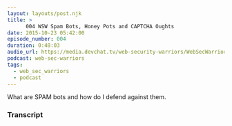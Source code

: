 ```yaml
---
layout: layouts/post.njk
title: >
      004 WSW Spam Bots, Honey Pots and CAPTCHA Oughts
date: 2015-10-23 05:42:00
episode_number: 004
duration: 0:48:03
audio_url: https://media.devchat.tv/web-security-warriors/WebSecWarriors_Episode_4.mp3
podcast: web-sec-warriors
tags: 
  - web_sec_warriors
  - podcast
---
```


What are SPAM bots and how do I defend against them.



### Transcript


